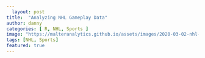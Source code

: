 ```yaml
---
  layout: post
title:  "Analyzing NHL Gameplay Data"
author: danny
categories: [ R, NHL, Sports ]
image: "https://malteranalytics.github.io/assets/images/2020-03-02-nhl-analysis/image1.png"
tags: [NHL, Sports]
featured: true
---
```

  